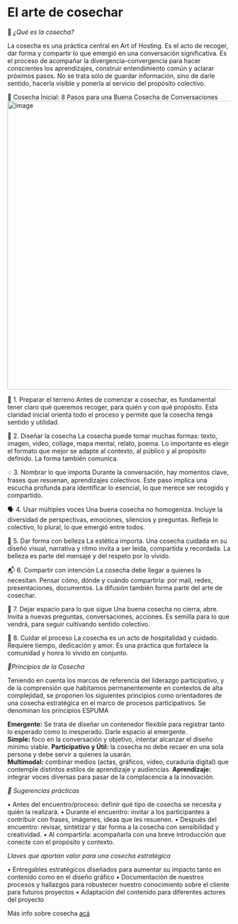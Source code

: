 # El arte de cosechar

🧭 _¿Qué es la cosecha?_

La cosecha es una práctica central en Art of Hosting. Es el acto de recoger, dar forma y compartir lo que emergió en una conversación significativa. Es el proceso de acompañar la divergencia–convergencia para hacer conscientes los aprendizajes, construir entendimiento común y aclarar próximos pasos.
No se trata sólo de guardar información, sino de darle sentido, hacerla visible y ponerla al servicio del propósito colectivo.

🌾 Cosecha Inicial: 8 Pasos para una Buena Cosecha de Conversaciones 
<img width="727" height="652" alt="image" src="https://github.com/user-attachments/assets/ae0520b6-69a0-45d4-a987-d2a8851b8100" />


🌱 1. Preparar el terreno
Antes de comenzar a cosechar, es fundamental tener claro qué queremos recoger, para quién y con qué propósito. Esta claridad inicial orienta todo el proceso y permite que la cosecha tenga sentido y utilidad.

🧵 2. Diseñar la cosecha
La cosecha puede tomar muchas formas: texto, imagen, video, collage, mapa mental, relato, poema. Lo importante es elegir el formato que mejor se adapte al contexto, al público y al propósito definido. La forma también comunica.

💡 3. Nombrar lo que importa
Durante la conversación, hay momentos clave, frases que resuenan, aprendizajes colectivos. Este paso implica una escucha profunda para identificar lo esencial, lo que merece ser recogido y compartido.

🗣️ 4. Usar múltiples voces
Una buena cosecha no homogeniza. Incluye la diversidad de perspectivas, emociones, silencios y preguntas. Refleja lo colectivo, lo plural, lo que emergió entre todos.

🎨 5. Dar forma con belleza
La estética importa. Una cosecha cuidada en su diseño visual, narrativa y ritmo invita a ser leída, compartida y recordada. La belleza es parte del mensaje y del respeto por lo vivido.

📬 6. Compartir con intención
La cosecha debe llegar a quienes la necesitan. Pensar cómo, dónde y cuándo compartirla: por mail, redes, presentaciones, documentos. La difusión también forma parte del arte de cosechar.

🌿 7. Dejar espacio para lo que sigue
Una buena cosecha no cierra, abre. Invita a nuevas preguntas, conversaciones, acciones. Es semilla para lo que vendrá, para seguir cultivando sentido colectivo.

🤲 8. Cuidar el proceso
La cosecha es un acto de hospitalidad y cuidado. Requiere tiempo, dedicación y amor. Es una práctica que fortalece la comunidad y honra lo vivido en conjunto.



_🌟Principios de la Cosecha_

Teniendo en cuenta los marcos de referencia del liderazgo participativo, y de la comprensión que habitamos permanentemente en contextos de alta complejidad, se proponen los siguientes principios como orientadores de una cosecha estratégica en el marco de procesos participativos. Se denominan los principios ESPUMA

**Emergente:** Se trata de diseñar un contenedor flexible para registrar tanto lo esperado como lo inesperado. Darle espacio al emergente.  
**Simple:** foco en la conversación y objetivo, intentar alcanzar el diseño mínimo viable. 
**Participativo y Útil:** la cosecha no debe recaer en una sola persona y debe servir a quienes la usarán.  
**Multimodal:** combinar medios (actas, gráficos, video, curaduría digital) que contemple distintos estilos de aprendizaje y audiencias. 
**Aprendizaje:** integrar voces diversas para pasar de la complacencia a la innovación. 


_🌟 Sugerencias prácticas_

• 	Antes del encuentro/proceso: definir qué tipo de cosecha se necesita y quién la realizará.
• 	Durante el encuentro: invitar a los participantes a contribuir con frases, imágenes, ideas que les resuenen.
• 	Después del encuentro: revisar, sintetizar y dar forma a la cosecha con sensibilidad y creatividad.
• 	Al compartirla: acompañarla con una breve introducción que conecte con el propósito y contexto.


_Llaves que aportan valor para una cosecha estratégica_

• 	Entregables estratégicos diseñados para aumentar su impacto tanto en contenido como en el diseño gráfico
• 	Documentación de nuestros procesos y hallazgos para robustecer nuestro conocimiento sobre el cliente para futuros proyectos
• 	Adaptación del contenido para diferentes actores del proyecto


Más info sobre cosecha [acá](https://padlet.com/vreg/biblioteca-art-of-hosting-profundizaci-n-t3hx53qjdc2xovx2.md)
